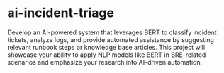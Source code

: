 # ai-incident-triage
Develop an AI-powered system that leverages BERT to classify incident tickets, analyze logs, and provide automated assistance by suggesting relevant runbook steps or knowledge base articles. This project will showcase your ability to apply NLP models like BERT in SRE-related scenarios and emphasize your research into AI-driven automation.
